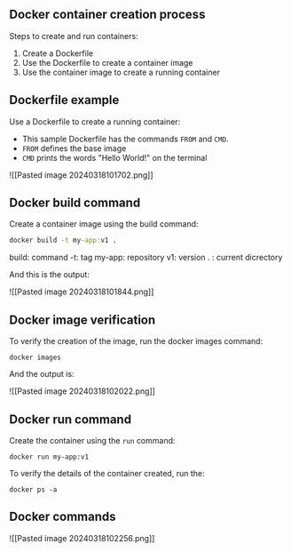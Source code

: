 
## Docker container creation process

Steps to create and run containers:
1. Create a Dockerfile
2. Use the Dockerfile to create a container image
3. Use the container image to create a running container

## Dockerfile example
Use a Dockerfile to create a running container:
- This sample Dockerfile has the commands `FROM` and `CMD`. 
- `FROM` defines the base image
- `CMD` prints the words "Hello World!" on the terminal

![[Pasted image 20240318101702.png]]

## Docker build command

Create a container image using the build command: 
```cmd
docker build -t my-app:v1 .
```
build: command
-t: tag
my-app: repository
v1: version
. : current dicrectory

And this is the output: 

![[Pasted image 20240318101844.png]]

## Docker image verification
To verify the creation of the image, run the docker images command:

```linux
docker images
```

And the output is: 

![[Pasted image 20240318102022.png]]
## Docker run command

Create the container using the `run` command:

```linux
docker run my-app:v1
```

To verify the details of the container created, run the:
```linux
docker ps -a 
```

## Docker commands

![[Pasted image 20240318102256.png]]

